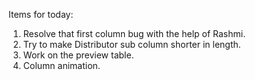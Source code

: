 Items for today:

1. Resolve that first column bug with the help of Rashmi.
2. Try to make Distributor sub column shorter in length.
3. Work on the preview table.
4. Column animation.
